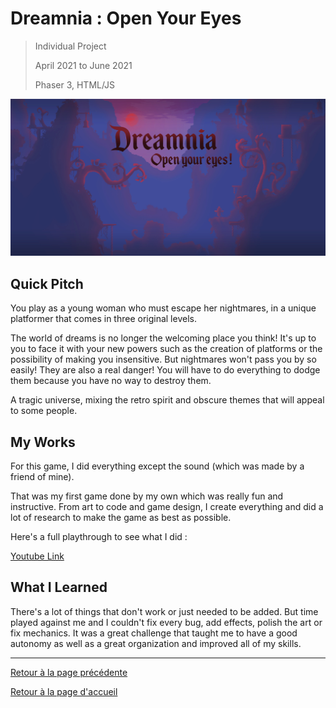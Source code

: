 # Dreamnia : Open Your Eyes

> Individual Project
> 
> April 2021 to June 2021
> 
> Phaser 3, HTML/JS

![Title](https://github.com/MatthieuAUBERT/MatthieuAUBERT.github.io/blob/main/Projects/SchoolProjects/Dreamnia/Images/DreamniaTitle.jpg)

## Quick Pitch

You play as a young woman who must escape her nightmares, in a unique platformer that comes in three original levels.

The world of dreams is no longer the welcoming place you think! It's up to you to face it with your new powers such as the creation of platforms or the possibility of making you insensitive. But nightmares won't pass you by so easily! They are also a real danger! You will have to do everything to dodge them because you have no way to destroy them.

A tragic universe, mixing the retro spirit and obscure themes that will appeal to some people.

## My Works

For this game, I did everything except the sound (which was made by a friend of mine).

That was my first game done by my own which was really fun and instructive. From art to code and game design, I create everything and did a lot of research to make the game as best as possible.

Here's a full playthrough to see what I did :

[Youtube Link](https://youtu.be/tyygOTL3HG0)

## What I Learned

There's a lot of things that don't work or just needed to be added. But time played against me and I couldn't fix every bug, add effects, polish the art or fix mechanics. It was a great challenge that taught me to have a good autonomy as well as a great organization and improved all of my skills.

---

[Retour à la page précédente](https://github.com/MatthieuAUBERT/MatthieuAUBERT.github.io/blob/main/Projects/SchoolProjects/Projects.md)

[Retour à la page d'accueil](https://github.com/MatthieuAUBERT/MatthieuAUBERT.github.io)
